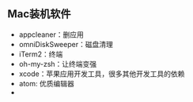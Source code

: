 ## Mac装机软件
- appcleaner：删应用
- omniDiskSweeper：磁盘清理
- iTerm2：终端
- oh-my-zsh：让终端变强
- xcode：苹果应用开发工具，很多其他开发工具的依赖
- atom: 优质编辑器
- 
